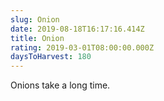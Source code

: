 ```yaml
---
slug: Onion
date: 2019-08-18T16:17:16.414Z
title: Onion
rating: 2019-03-01T08:00:00.000Z
daysToHarvest: 180
---
```

Onions take a long time.
